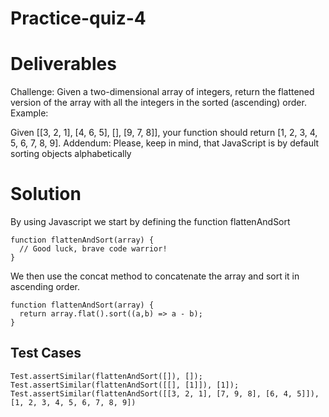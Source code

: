 # Practice-quiz-4

# Deliverables

Challenge:
Given a two-dimensional array of integers, return the flattened version of the array with all the integers in the sorted (ascending) order.
Example:

Given [[3, 2, 1], [4, 6, 5], [], [9, 7, 8]], your function should return [1, 2, 3, 4, 5, 6, 7, 8, 9].
Addendum:
Please, keep in mind, that JavaScript is by default sorting objects alphabetically

# Solution 

By using Javascript we start by defining the function flattenAndSort
```
function flattenAndSort(array) {
  // Good luck, brave code warrior!
}
```

We then use the concat method to concatenate the array and sort it in ascending order.
```
function flattenAndSort(array) {
  return array.flat().sort((a,b) => a - b);
}
```

## Test Cases
```
Test.assertSimilar(flattenAndSort([]), []);
Test.assertSimilar(flattenAndSort([[], [1]]), [1]);
Test.assertSimilar(flattenAndSort([[3, 2, 1], [7, 9, 8], [6, 4, 5]]), [1, 2, 3, 4, 5, 6, 7, 8, 9])